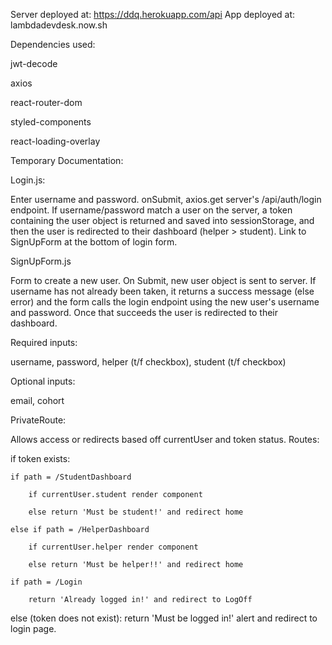 Server deployed at: https://ddq.herokuapp.com/api
App deployed at: lambdadevdesk.now.sh

Dependencies used:

jwt-decode

axios

react-router-dom

styled-components

react-loading-overlay

<!-- redux
react-redux
redux-thunk

@testing-library/react -->


Temporary Documentation:

Login.js:

Enter username and password. onSubmit, axios.get server's /api/auth/login endpoint. If username/password match a user on the server, a token containing the user object is returned and saved into sessionStorage, and then the user is redirected to their dashboard (helper > student). Link to SignUpForm at the bottom of login form.

SignUpForm.js

Form to create a new user. On Submit, new user object is sent to server. If username has not already been taken, it returns a success message (else error) and the form calls the login endpoint using the new user's username and password. Once that succeeds the user is redirected to their dashboard.

Required inputs:

username, password, helper (t/f checkbox), student (t/f checkbox)

Optional inputs:

email, cohort


PrivateRoute:

Allows access or redirects based off currentUser and token status. Routes:

if token exists:

    if path = /StudentDashboard

        if currentUser.student render component

        else return 'Must be student!' and redirect home

    else if path = /HelperDashboard

        if currentUser.helper render component

        else return 'Must be helper!!' and redirect home

    if path = /Login

        return 'Already logged in!' and redirect to LogOff


else (token does not exist): return 'Must be logged in!' alert and redirect to login page. 